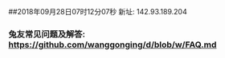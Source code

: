##2018年09月28日07时12分07秒 新址: 142.93.189.204
### 兔友常见问题及解答: https://github.com/wanggonging/d/blob/w/FAQ.md
